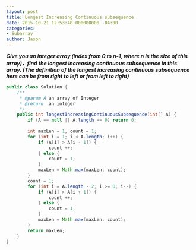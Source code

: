```yaml
---
layout: post
title: Longest Increasing Continuous subsequence
date: 2015-10-21 12:53:48.000000000 -04:00
categories:
- Subarray
author: Jason
---
```

<p><strong><em>Give you an integer array (index from 0 to n-1, where n is the size of this array)，find the longest increasing continuous subsequence in this array. (The definition of the longest increasing continuous subsequence here can be from right to left or from left to right)</em></strong></p>

``` java
public class Solution {
    /**
     * @param A an array of Integer
     * @return  an integer
     */
    public int longestIncreasingContinuousSubsequence(int[] A) {
        if (A == null || A.length == 0) return 0;
        
        int maxLen = 1, count = 1;
        for (int i = 1; i < A.length; i++) {
            if (A[i] > A[i - 1]) {
                count ++;
            } else {
                count = 1;
            }
            maxLen = Math.max(maxLen, count);
        }
        count = 1;
        for (int i = A.length - 2; i >= 0; i--) {
            if (A[i] > A[i + 1]) {
                count ++;
            } else {
                count = 1;
            }
            maxLen = Math.max(maxLen, count);
        }
        return maxLen;
    }
}
```
